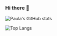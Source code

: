 ### Hi there 👋


![Paula's GitHub stats](https://github-readme-stats.vercel.app/api?username=paula-roesler&show_icons=true)

![Top Langs](https://github-readme-stats.vercel.app/api/top-langs/?username=paula-roesler&layout=compact&show_icons=true)


<!--
**paula-roesler/paula-roesler** is a ✨ _special_ ✨ repository because its `README.md` (this file) appears on your GitHub profile.

Here are some ideas to get you started:

- 🔭 I’m currently working on ...
- 🌱 I’m currently learning ...
- 👯 I’m looking to collaborate on ...
- 🤔 I’m looking for help with ...
- 💬 Ask me about ...
- 📫 How to reach me: ...
- 😄 Pronouns: ...
- ⚡ Fun fact: ...

<img height="32" width="32" src="https://cdn.jsdelivr.net/npm/simple-icons@v4/icons/linkedin.svg" />




just started to dive in the parallel universe of coding and web development
i'm amazed by its endless space and limitless opportunities
i'm courious to get to know all the fascinating creatures out there

high interest in accessible web development
currently improving my skills
form follows function
keep it clean and simple

just started to dive in the depths of web development and coding
fascinated by its endless space and limitless opportunities
i'm courious to get to know all the fascinating creative and productive creatures out there


# :space_invader:
# :dart:
# :rocket:


## Languages
<
img height="40" width="40" src="https://raw.githubusercontent.com/github/explore/80688e429a7d4ef2fca1e82350fe8e3517d3494d/topics/javascript/javascript.png" />
<img height="32" width="32" src="https://raw.githubusercontent.com/github/explore/80688e429a7d4ef2fca1e82350fe8e3517d3494d/topics/react/react.png
" />
-->



